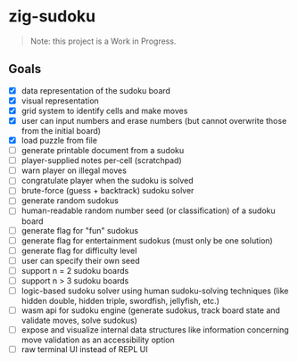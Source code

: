 # zig-sudoku

> Note: this project is a Work in Progress.

## Goals

- [X] data representation of the sudoku board
- [X] visual representation
- [X] grid system to identify cells and make moves
- [X] user can input numbers and erase numbers (but cannot overwrite those from the initial board)
- [X] load puzzle from file
- [ ] generate printable document from a sudoku
- [ ] player-supplied notes per-cell (scratchpad)
- [ ] warn player on illegal moves
- [ ] congratulate player when the sudoku is solved
- [ ] brute-force (guess + backtrack) sudoku solver
- [ ] generate random sudokus
- [ ] human-readable random number seed (or classification) of a sudoku board
- [ ] generate flag for "fun" sudokus
- [ ] generate flag for entertainment sudokus (must only be one solution)
- [ ] generate flag for difficulty level
- [ ] user can specify their own seed
- [ ] support n = 2 sudoku boards
- [ ] support n > 3 sudoku boards
- [ ] logic-based sudoku solver using human sudoku-solving techniques (like hidden double, hidden triple, swordfish, jellyfish, etc.)
- [ ] wasm api for sudoku engine (generate sudokus, track board state and validate moves, solve sudokus)
- [ ] expose and visualize internal data structures like information concerning move validation as an accessibility option
- [ ] raw terminal UI instead of REPL UI
